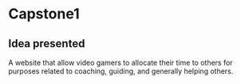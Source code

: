# Capstone1

## Idea presented
A website that allow video gamers to allocate their time to others for purposes related to coaching, guiding, and generally helping others.
